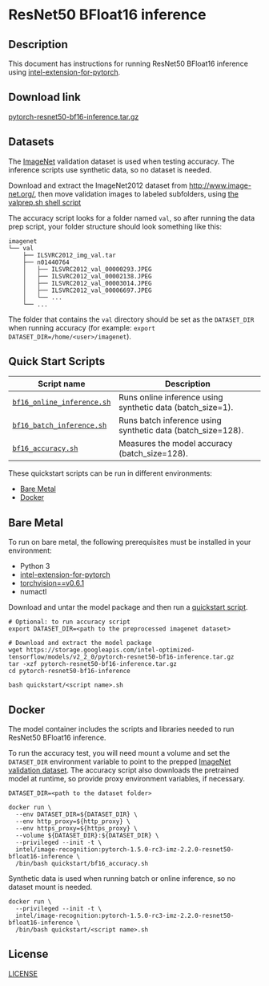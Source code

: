 <!--- 0. Title -->
# ResNet50 BFloat16 inference

<!-- 10. Description -->
## Description

This document has instructions for running ResNet50 BFloat16 inference using
[intel-extension-for-pytorch](https://github.com/intel/intel-extension-for-pytorch).

<!--- 20. Download link -->
## Download link

[pytorch-resnet50-bf16-inference.tar.gz](https://storage.googleapis.com/intel-optimized-tensorflow/models/v2_2_0/pytorch-resnet50-bf16-inference.tar.gz)

<!--- 30. Datasets -->
## Datasets

The [ImageNet](http://www.image-net.org/) validation dataset is used when
testing accuracy. The inference scripts use synthetic data, so no dataset
is needed.

Download and extract the ImageNet2012 dataset from http://www.image-net.org/,
then move validation images to labeled subfolders, using
[the valprep.sh shell script](https://raw.githubusercontent.com/soumith/imagenetloader.torch/master/valprep.sh)

The accuracy script looks for a folder named `val`, so after running the
data prep script, your folder structure should look something like this:

```
imagenet
└── val
    ├── ILSVRC2012_img_val.tar
    ├── n01440764
    │   ├── ILSVRC2012_val_00000293.JPEG
    │   ├── ILSVRC2012_val_00002138.JPEG
    │   ├── ILSVRC2012_val_00003014.JPEG
    │   ├── ILSVRC2012_val_00006697.JPEG
    │   └── ...
    └── ...
```
The folder that contains the `val` directory should be set as the
`DATASET_DIR` when running accuracy
(for example: `export DATASET_DIR=/home/<user>/imagenet`).

<!--- 40. Quick Start Scripts -->
## Quick Start Scripts

| Script name | Description |
|-------------|-------------|
| [`bf16_online_inference.sh`](bf16_online_inference.sh) | Runs online inference using synthetic data (batch_size=1). |
| [`bf16_batch_inference.sh`](bf16_batch_inference.sh) | Runs batch inference using synthetic data (batch_size=128). |
| [`bf16_accuracy.sh`](bf16_accuracy.sh) | Measures the model accuracy (batch_size=128). |

These quickstart scripts can be run in different environments:
* [Bare Metal](#bare-metal)
* [Docker](#docker)

<!--- 50. Bare Metal -->
## Bare Metal

To run on bare metal, the following prerequisites must be installed in your environment:
* Python 3
* [intel-extension-for-pytorch](https://github.com/intel/intel-extension-for-pytorch)
* [torchvision==v0.6.1](https://github.com/pytorch/vision/tree/v0.6.1)
* numactl

Download and untar the model package and then run a [quickstart script](#quick-start-scripts).

```
# Optional: to run accuracy script
export DATASET_DIR=<path to the preprocessed imagenet dataset>

# Download and extract the model package
wget https://storage.googleapis.com/intel-optimized-tensorflow/models/v2_2_0/pytorch-resnet50-bf16-inference.tar.gz
tar -xzf pytorch-resnet50-bf16-inference.tar.gz
cd pytorch-resnet50-bf16-inference

bash quickstart/<script name>.sh
```

<!--- 60. Docker -->
## Docker

The model container includes the scripts and libraries needed to run 
ResNet50 BFloat16 inference.

To run the accuracy test, you will need
mount a volume and set the `DATASET_DIR` environment variable to point
to the prepped [ImageNet validation dataset](#dataset). The accuracy
script also downloads the pretrained model at runtime, so provide proxy
environment variables, if necessary.

```
DATASET_DIR=<path to the dataset folder>

docker run \
  --env DATASET_DIR=${DATASET_DIR} \
  --env http_proxy=${http_proxy} \
  --env https_proxy=${https_proxy} \
  --volume ${DATASET_DIR}:${DATASET_DIR} \
  --privileged --init -t \
  intel/image-recognition:pytorch-1.5.0-rc3-imz-2.2.0-resnet50-bfloat16-inference \
  /bin/bash quickstart/bf16_accuracy.sh
```

Synthetic data is used when running batch or online inference, so no
dataset mount is needed.

```
docker run \
  --privileged --init -t \
  intel/image-recognition:pytorch-1.5.0-rc3-imz-2.2.0-resnet50-bfloat16-inference \
  /bin/bash quickstart/<script name>.sh
```

<!--- 80. License -->
## License

[LICENSE](/LICENSE)

